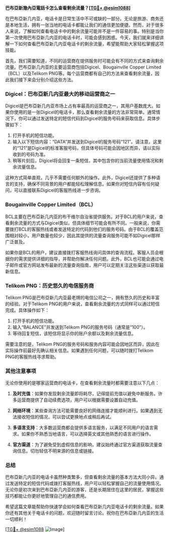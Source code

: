 **巴布亞新幾內亞電話卡怎么查看剩余流量？[[TG💪+ @esim1088](https://t.me/s/esim1088)]**

在巴布亞新几内亚，电话卡是日常生活中不可或缺的一部分。无论是旅游、商务还是本地生活，拥有一张当地的电话卡都能让我们的通信更加便捷。然而，对于很多人来说，了解如何查看电话卡中的剩余流量可能并不是一件容易的事。特别是当你第一次使用巴布亞新几内亚的电话卡时，可能会感到困惑。今天，我们就来详细讲解一下如何查看巴布亞新几内亚电话卡的剩余流量，希望能帮助大家轻松掌握这项技能。

首先，我们需要知道，不同的运营商在提供服务时可能会有不同的方式来查询剩余流量。巴布亞新几内亚的主要运营商包括Digicel、Bougainville Copper Limited（BCL）以及Telikom PNG等。每个运营商都有自己的方法来查看剩余流量，因此我们接下来会分别介绍这些方法。

### Digicel：巴布亞新几内亚最大的移动运营商之一

Digicel是巴布亞新几内亚市场上占有率最高的运营商之一，其用户基数庞大。如果你使用的是一张Digicel的电话卡，那么查看剩余流量的方法非常简单。通常情况下，你可以通过发送特定的短信代码到Digicel的服务号码来获取信息。具体步骤如下：

1. 打开手机的短信功能。
2. 输入以下短信内容：“DATA”并发送到Digicel的服务号码“121”。请注意，这里的“121”是Digicel的标准客服号码，但具体号码可能会因地区而异，请以实际收到的号码为准。
3. 稍等片刻后，Digicel将会回复一条短信，其中包含你的当前流量使用情况和剩余流量信息。

这种方式简单直观，几乎不需要任何额外的操作。此外，Digicel还提供了多种语言的支持，确保不同背景的用户都能轻松理解信息。如果你对短信内容有任何疑问，可以直接联系Digicel的客服热线进一步咨询。

### Bougainville Copper Limited（BCL）

BCL主要在巴布亞新几内亚的布干维尔自治省提供服务。对于BCL的用户来说，查看剩余流量的方式与Digicel类似，但具体细节可能会有所不同。一般来说，你需要拨打BCL的客服热线或者发送特定的代码到他们的服务号码。由于BCL的覆盖范围相对较小，用户数量也较少，因此其提供的流量查询服务可能不如Digicel那样广泛普及。

如果你是BCL的用户，建议直接拨打客服热线询问具体的查询流程。客服人员会根据你的需求提供详细的指导，并帮助你解决任何问题。此外，BCL也可能会通过电子邮件或官方网站发布最新的流量查询指南，用户可以定期关注这些渠道以获取最新信息。

### Telikom PNG：历史悠久的电信服务商

Telikom PNG是巴布亞新几内亚最老牌的电信公司之一，拥有悠久的历史和丰富的经验。对于Telikom PNG的用户来说，查看剩余流量的方式同样可以通过短信完成。具体操作如下：

1. 打开手机的短信功能。
2. 输入“BALANCE”并发送到Telikom PNG的服务号码（通常是“100”）。
3. 等待回复短信，该短信将显示你的账户余额以及剩余流量信息。

需要注意的是，Telikom PNG的服务号码和服务内容可能会因地区而异，因此在实际操作前最好先确认相关信息。如果遇到任何问题，可以随时拨打Telikom PNG的客服热线寻求帮助。

### 其他注意事项

无论你使用的是哪家运营商的电话卡，在查看剩余流量时都需要注意以下几点：

1. **及时充值**：如果你发现剩余流量即将耗尽，记得提前充值以避免中断服务。许多运营商提供了自动续费选项，用户可以根据需要设置自动充值。
   
2. **网络环境**：某些查询方法可能需要良好的网络连接才能顺利进行。如果遇到无法接收短信的情况，可以尝试更换地点或稍后再试。

3. **多语言支持**：大多数运营商都会提供多语言服务，以满足不同用户的语言需求。如果你不熟悉当地语言，可以选择英文或其他熟悉的语言进行操作。

4. **官方渠道**：为了避免受到虚假信息的影响，建议始终通过官方渠道获取流量查询信息。切勿轻信不明来源的信息或链接。

### 总结

巴布亞新几内亚的电话卡虽然种类繁多，但查看剩余流量的基本方法大同小异。通过发送特定的短信代码或拨打客服热线，用户可以轻松掌握自己的流量使用情况。无论你是初次来到巴布亞新几内亚的游客，还是长期居住在这里的居民，掌握这些技巧都能让你更好地管理自己的通信费用。

希望这篇文章能帮助你快速学会如何查看巴布亞新几内亚电话卡的剩余流量。如果你还有其他关于电话卡的问题，欢迎随时留言讨论。祝你在巴布亞新几内亚的生活一切顺利！

[[TG💪+ @esim1088](https://t.me/s/esim1088) ![Image](https://i.postimg.cc/4NQfJmqS/Snipaste-2025-05-13-00-14-12.png)]